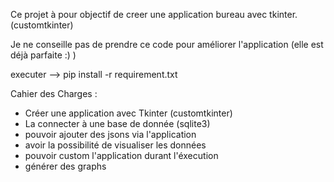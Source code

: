 Ce projet à pour objectif de creer une application bureau avec tkinter. (customtkinter)

Je ne conseille pas de prendre ce code pour améliorer l'application (elle est déjà parfaite :) )

executer --> pip install -r requirement.txt

Cahier des Charges :
- Créer une application avec Tkinter (customtkinter)
- La connecter à une base de donnée (sqlite3)
- pouvoir ajouter des jsons via l'application
- avoir la possibilité de visualiser les données
- pouvoir custom l'application durant l'éxecution
- générer des graphs
